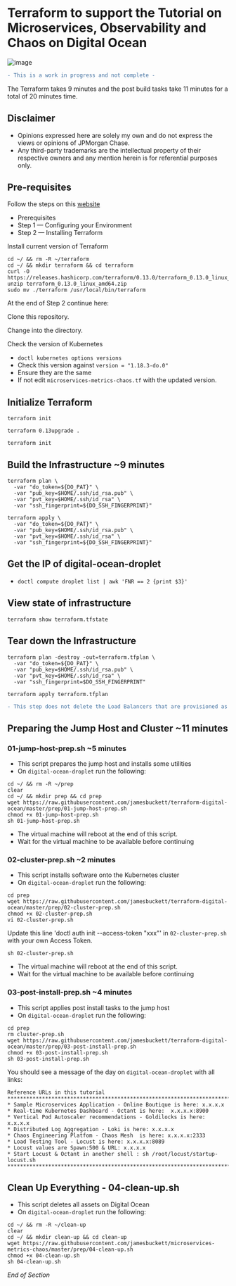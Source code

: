 # Terraform to support the Tutorial on Microservices, Observability and Chaos on Digital Ocean 

![image](https://user-images.githubusercontent.com/18049790/87522892-c6cfa300-c6b8-11ea-8d9b-fcabac5fd4b9.png)

```diff
- This is a work in progress and not complete -
```

The Terraform takes 9 minutes and the post build tasks take 11 minutes for a total of 20 minutes time.

## Disclaimer
* Opinions expressed here are solely my own and do not express the views or opinions of JPMorgan Chase.
* Any third-party trademarks are the intellectual property of their respective owners and any mention herein is for referential purposes only. 

## Pre-requisites

Follow the steps on this [website](https://www.digitalocean.com/community/tutorials/how-to-use-terraform-with-digitalocean)
* Prerequisites
* Step 1 — Configuring your Environment
* Step 2 — Installing Terraform

Install current version of Terraform
```
cd ~/ && rm -R ~/terraform
cd ~/ && mkdir terraform && cd terraform
curl -O https://releases.hashicorp.com/terraform/0.13.0/terraform_0.13.0_linux_amd64.zip
unzip terraform_0.13.0_linux_amd64.zip
sudo mv ./terraform /usr/local/bin/terraform
```


At the end of Step 2 continue here:

Clone this repository.

Change into the directory.

Check the version of Kubernetes
* `doctl kubernetes options versions`
* Check this version against `version = "1.18.3-do.0"`
* Ensure they are the same 
* If not edit `microservices-metrics-chaos.tf` with the updated version.

## Initialize Terraform

`terraform init`

`terraform 0.13upgrade .`

`terraform init`

## Build the Infrastructure ~9 minutes

```
terraform plan \
  -var "do_token=${DO_PAT}" \
  -var "pub_key=$HOME/.ssh/id_rsa.pub" \
  -var "pvt_key=$HOME/.ssh/id_rsa" \
  -var "ssh_fingerprint=${DO_SSH_FINGERPRINT}"
```

```
terraform apply \
  -var "do_token=${DO_PAT}" \
  -var "pub_key=$HOME/.ssh/id_rsa.pub" \
  -var "pvt_key=$HOME/.ssh/id_rsa" \
  -var "ssh_fingerprint=${DO_SSH_FINGERPRINT}"
```

## Get the IP of digital-ocean-droplet
* `doctl compute droplet list | awk 'FNR == 2 {print $3}'`


## View state of infrastructure

`terraform show terraform.tfstate`

## Tear down the Infrastructure

```
terraform plan -destroy -out=terraform.tfplan \
  -var "do_token=${DO_PAT}" \
  -var "pub_key=$HOME/.ssh/id_rsa.pub" \
  -var "pvt_key=$HOME/.ssh/id_rsa" \
  -var "ssh_fingerprint=$DO_SSH_FINGERPRINT"
  ```

`terraform apply terraform.tfplan`

```diff
- This step does not delete the Load Balancers that are provisioned as part of the tutorial -
```

## Preparing the Jump Host and Cluster ~11 minutes


### 01-jump-host-prep.sh ~5 minutes
* This script prepares the jump host and installs some utilities
* On `digital-ocean-droplet` run the following:
```
cd ~/ && rm -R ~/prep
clear
cd ~/ && mkdir prep && cd prep
wget https://raw.githubusercontent.com/jamesbuckett/terraform-digital-ocean/master/prep/01-jump-host-prep.sh
chmod +x 01-jump-host-prep.sh
sh 01-jump-host-prep.sh
```

* The virtual machine will reboot at the end of this script.
* Wait for the virtual machine to be available before continuing 

### 02-cluster-prep.sh ~2 minutes
* This script installs software onto the Kubernetes cluster
* On `digital-ocean-droplet` run the following:
```
cd prep
wget https://raw.githubusercontent.com/jamesbuckett/terraform-digital-ocean/master/prep/02-cluster-prep.sh
chmod +x 02-cluster-prep.sh
vi 02-cluster-prep.sh
```

Update this line 'doctl auth init --access-token "xxx"' in `02-cluster-prep.sh` with your own Access Token.

```
sh 02-cluster-prep.sh
```

* The virtual machine will reboot at the end of this script.
* Wait for the virtual machine to be available before continuing 

### 03-post-install-prep.sh ~4 minutes
* This script applies post install tasks to the jump host
* On `digital-ocean-droplet` run the following:
```
cd prep
rm cluster-prep.sh
wget https://raw.githubusercontent.com/jamesbuckett/terraform-digital-ocean/master/prep/03-post-install-prep.sh
chmod +x 03-post-install-prep.sh
sh 03-post-install-prep.sh
```
You should see a message of the day on `digital-ocean-droplet` with all links:
```
Reference URLs in this tutorial
**********************************************************************************************
* Sample Microservices Application - Online Boutique is here: x.x.x.x
* Real-time Kubernetes Dashboard - Octant is here:  x.x.x.x:8900
* Vertical Pod Autoscaler recommendations - Goldilocks is here: x.x.x.x
* Distributed Log Aggregation - Loki is here: x.x.x.x
* Chaos Engineering Platfom - Chaos Mesh  is here: x.x.x.x:2333
* Load Testing Tool - Locust is here: x.x.x.x:8089
* Locust values are Spawn:500 & URL: x.x.x.x
* Start Locust & Octant in another shell : sh /root/locust/startup-locust.sh
**********************************************************************************************
```

## Clean Up Everything - 04-clean-up.sh
* This script deletes all assets on Digital Ocean
* On `digital-ocean-droplet` run the following:
```
cd ~/ && rm -R ~/clean-up
clear
cd ~/ && mkdir clean-up && cd clean-up
wget https://raw.githubusercontent.com/jamesbuckett/microservices-metrics-chaos/master/prep/04-clean-up.sh
chmod +x 04-clean-up.sh
sh 04-clean-up.sh
```

*End of Section*

